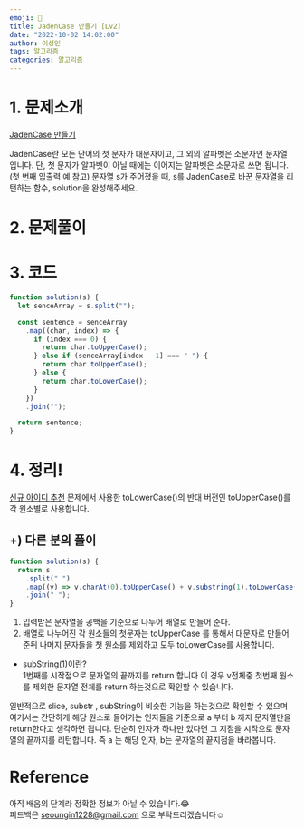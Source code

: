```yaml
---
emoji: 📖
title: JadenCase 만들기 [Lv2]
date: "2022-10-02 14:02:00"
author: 이성인
tags: 알고리즘
categories: 알고리즘
---
```


# 1. 문제소개

[JadenCase 만들기](https://school.programmers.co.kr/learn/courses/30/lessons/12951)

JadenCase란 모든 단어의 첫 문자가 대문자이고, 그 외의 알파벳은 소문자인 문자열입니다. 단, 첫 문자가 알파벳이 아닐 때에는 이어지는 알파벳은 소문자로 쓰면 됩니다. (첫 번째 입출력 예 참고)
문자열 s가 주어졌을 때, s를 JadenCase로 바꾼 문자열을 리턴하는 함수, solution을 완성해주세요.

# 2. 문제풀이

# 3. 코드

```js
function solution(s) {
  let senceArray = s.split("");

  const sentence = senceArray
    .map((char, index) => {
      if (index === 0) {
        return char.toUpperCase();
      } else if (senceArray[index - 1] === " ") {
        return char.toUpperCase();
      } else {
        return char.toLowerCase();
      }
    })
    .join("");

  return sentence;
}
```

# 4. 정리!

[신규 아이디 추천](https://www.adultlee.com/Algorithm/LV1/%EC%8B%A0%EA%B7%9C%20%EC%95%84%EC%9D%B4%EB%94%94%20%EC%B6%94%EC%B2%9C/)
문제에서 사용한 toLowerCase()의 반대 버전인 toUpperCase()를 각 원소별로 사용합니다.

## +) 다른 분의 풀이

```js
function solution(s) {
  return s
    .split(" ")
    .map((v) => v.charAt(0).toUpperCase() + v.substring(1).toLowerCase())
    .join(" ");
}
```

1. 입력받은 문자열을 공백을 기준으로 나누어 배열로 만들어 준다.
2. 배열로 나누어진 각 원소들의 첫문자는 toUpperCase 를 통해서 대문자로 만들어준뒤 나머지 문자들을 첫 원소를 제외하고 모두 toLowerCase를 사용합니다.

- subString(1)이란?  
  1번째를 시작점으로 문자열의 끝까지를 return 합니다
  이 경우 v전체중 첫번째 원소를 제외한 문자열 전체를 return 하는것으로 확인할 수 있습니다.

일반적으로 slice, substr , subString이 비슷한 기능을 하는것으로 확인할 수 있으며
여기서는 간단하게 해당 원소로 들어가는 인자들을 기준으로 a 부터 b 까지 문자열만을 return한다고 생각하면 됩니다.
단순히 인자가 하나만 있다면 그 지점을 시작으로 문자열의 끝까지를 리턴합니다.
즉 a 는 해당 인자, b는 문자열의 끝지점을 바라봅니다.

# Reference

아직 배움의 단계라 정확한 정보가 아닐 수 있습니다.😂  
피드백은 seoungin1228@gmail.com 으로 부탁드리겠습니다☺️
